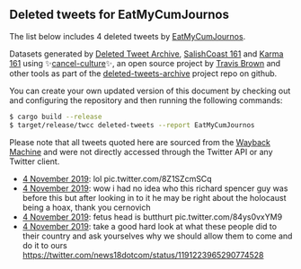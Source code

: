 ## Deleted tweets for EatMyCumJournos

The list below includes 4 deleted tweets by
[EatMyCumJournos](https://twitter.com/EatMyCumJournos).



Datasets generated by [Deleted Tweet Archive](https://twitter.com/deletedtweet161), 
[SalishCoast 161](https://twitter.com/SalishCoastA) and [Karma 161](https://twitter.com/KarmaOneSixOne) 
using ✨[cancel-culture](https://github.com/travisbrown/cancel-culture)✨, an open source project by 
[Travis Brown](https://twitter.com/travisbrown) and other tools as part of the 
[deleted-tweets-archive](https://github.com/salcoast/deleted-tweets-archive/) project repo on github.

You can create your own updated version of this document by checking out and configuring the
repository and then running the following commands:

```bash
$ cargo build --release
$ target/release/twcc deleted-tweets --report EatMyCumJournos
```

Please note that all tweets quoted here are sourced from the
[Wayback Machine](https://web.archive.org) and were not directly accessed through the Twitter API or
any Twitter client.

* [ 4 November 2019](https://web.archive.org/web/20191104190809/https://twitter.com/EatMyCumJournos/status/1191429012599513090): lol pic.twitter.com/8Z1SZcmSCq
* [ 4 November 2019](https://web.archive.org/web/20191104184940/https://twitter.com/EatMyCumJournos/status/1191427308554539008): wow i had no idea who this richard spencer guy was before this but after looking in to it he may be right about the holocaust being a hoax, thank you cernovich
* [ 4 November 2019](https://web.archive.org/web/20191104183208/https://twitter.com/EatMyCumJournos/status/1191421616187727872): fetus head is butthurt pic.twitter.com/84ys0vxYM9
* [ 4 November 2019](https://web.archive.org/web/20191104181251/https://twitter.com/EatMyCumJournos/status/1191416604103446529): take a good hard look at what these people did to their country and ask yourselves why we should allow them to come and do it to ours https://twitter.com/news18dotcom/status/1191223965290774528
